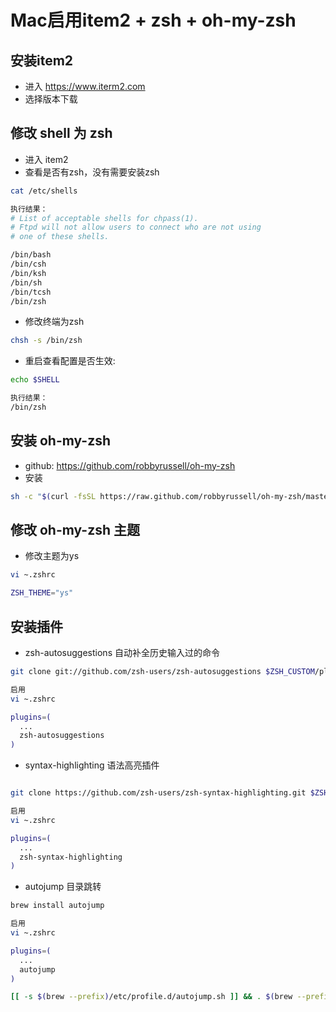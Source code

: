 # Mac启用item2 + zsh + oh-my-zsh

## 安装item2

- 进入 https://www.iterm2.com
- 选择版本下载

## 修改 shell 为 zsh

- 进入 item2
- 查看是否有zsh，没有需要安装zsh

```bash
cat /etc/shells

执行结果：
# List of acceptable shells for chpass(1).
# Ftpd will not allow users to connect who are not using
# one of these shells.

/bin/bash
/bin/csh
/bin/ksh
/bin/sh
/bin/tcsh
/bin/zsh
```

- 修改终端为zsh

```bash
chsh -s /bin/zsh
```

- 重启查看配置是否生效:

```bash
echo $SHELL

执行结果：
/bin/zsh
```

## 安装 oh-my-zsh

- github: https://github.com/robbyrussell/oh-my-zsh
- 安装

```bash
sh -c "$(curl -fsSL https://raw.github.com/robbyrussell/oh-my-zsh/master/tools/install.sh)"
```

## 修改 oh-my-zsh 主题

- 修改主题为ys

```bash
vi ~.zshrc

ZSH_THEME="ys"
```

## 安装插件

- zsh-autosuggestions 自动补全历史输入过的命令

```bash
git clone git://github.com/zsh-users/zsh-autosuggestions $ZSH_CUSTOM/plugins/zsh-autosuggestions

启用
vi ~.zshrc

plugins=(
  ...
  zsh-autosuggestions
)
```

- syntax-highlighting 语法高亮插件

```bash

git clone https://github.com/zsh-users/zsh-syntax-highlighting.git $ZSH_CUSTOM/plugins/zsh-syntax-highlighting

启用
vi ~.zshrc

plugins=(
  ...
  zsh-syntax-highlighting
)
```

- autojump 目录跳转

``` bash
brew install autojump

启用
vi ~.zshrc

plugins=(
  ...
  autojump
)

[[ -s $(brew --prefix)/etc/profile.d/autojump.sh ]] && . $(brew --prefix)/etc/profile.d/autojump.sh

```